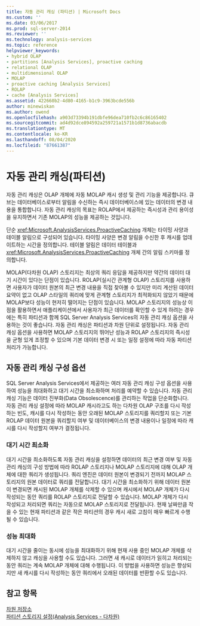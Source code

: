 ```yaml
---
title: 자동 관리 캐싱 (파티션) | Microsoft Docs
ms.custom: ''
ms.date: 03/06/2017
ms.prod: sql-server-2014
ms.reviewer: ''
ms.technology: analysis-services
ms.topic: reference
helpviewer_keywords:
- hybrid OLAP
- partitions [Analysis Services], proactive caching
- relational OLAP
- multidimensional OLAP
- MOLAP
- proactive caching [Analysis Services]
- ROLAP
- cache [Analysis Services]
ms.assetid: 422660b2-4d80-4165-b1c9-3963bcde556b
author: minewiskan
ms.author: owend
ms.openlocfilehash: a903d73394b191dbfe96dea710fb2c6c86165402
ms.sourcegitcommit: ad4d92dce894592a259721a1571b1d8736abacdb
ms.translationtype: MT
ms.contentlocale: ko-KR
ms.lasthandoff: 08/04/2020
ms.locfileid: "87661387"
---
```

# <a name="proactive-caching-partitions"></a>자동 관리 캐싱(파티션)
  자동 관리 캐싱은 OLAP 개체에 자동 MOLAP 캐시 생성 및 관리 기능을 제공합니다. 큐브는 데이터베이스로부터 알림을 수신하는 즉시 데이터베이스에 있는 데이터의 변경 내용을 통합합니다. 자동 관리 캐싱의 목표는 ROLAP에서 제공하는 즉시성과 관리 용이성을 유지하면서 기존 MOLAP의 성능을 제공하는 것입니다.  
  
 단순 <xref:Microsoft.AnalysisServices.ProactiveCaching> 개체는 타이밍 사양과 테이블 알림으로 구성되어 있습니다. 타이밍 사양은 변경 알림을 수신한 후 캐시를 업데이트하는 시간을 정의합니다. 테이블 알림은 데이터 테이블과 <xref:Microsoft.AnalysisServices.ProactiveCaching> 개체 간의 알림 스키마를 정의합니다.  
  
 MOLAP(다차원 OLAP) 스토리지는 최상의 쿼리 응답을 제공하지만 약간의 데이터 대기 시간이 있다는 단점이 있습니다. ROLAP(실시간 관계형 OLAP) 스토리지를 사용하면 사용자가 데이터 원본의 최근 변경 내용을 직접 찾아볼 수 있지만 미리 계산된 데이터 요약이 없고 OLAP 스타일의 쿼리에 맞게 관계형 스토리지가 최적화되지 않았기 때문에 MOLAP보다 성능이 현저히 떨어지는 단점이 있습니다. MOLAP 스토리지의 성능상 이점을 활용하면서 애플리케이션에서 사용자가 최근 데이터를 확인할 수 있게 하려는 경우에는 특히 파티션과 함께 SQL Server Analysis Services의 자동 관리 캐싱 옵션을 사용하는 것이 좋습니다. 자동 관리 캐싱은 파티션과 차원 단위로 설정됩니다. 자동 관리 캐싱 옵션을 사용하면 MOLAP 스토리지의 뛰어난 성능과 ROLAP 스토리지의 즉시성을 균형 있게 조정할 수 있으며 기본 데이터 변경 시 또는 일정 설정에 따라 자동 파티션 처리가 가능합니다.  
  
## <a name="proactive-caching-configuration-options"></a>자동 관리 캐싱 구성 옵션  
 SQL Server Analysis Services에서 제공하는 여러 자동 관리 캐싱 구성 옵션을 사용하여 성능을 최대화하고 대기 시간을 최소화하며 처리를 예약할 수 있습니다. 자동 관리 캐싱 기능은 데이터 진부화(Data Obsolescence)를 관리하는 작업을 단순화합니다. 자동 관리 캐싱 설정에 따라 MOLAP 캐시라고도 하는 다차원 OLAP 구조를 다시 작성하는 빈도, 캐시를 다시 작성하는 동안 오래된 MOLAP 스토리지를 쿼리할지 또는 기본 ROLAP 데이터 원본을 쿼리할지 여부 및 데이터베이스의 변경 내용이나 일정에 따라 캐시를 다시 작성할지 여부가 결정됩니다.  
  
### <a name="minimizing-latency"></a>대기 시간 최소화  
 대기 시간을 최소화하도록 자동 관리 캐싱을 설정하면 데이터의 최근 변경 여부 및 자동 관리 캐싱의 구성 방법에 따라 ROLAP 스토리지나 MOLAP 스토리지에 대해 OLAP 개체에 대한 쿼리가 생성됩니다. 쿼리 엔진은 데이터 원본이 변경되기 전까지 MOLAP 스토리지의 원본 데이터로 쿼리를 전달합니다. 대기 시간을 최소화하기 위해 데이터 원본이 변경되면 캐시된 MOLAP 개체를 삭제할 수 있으며 캐시에서 MOLAP 개체가 다시 작성되는 동안 쿼리를 ROLAP 스토리지로 전달할 수 있습니다. MOLAP 개체가 다시 작성되고 처리되면 쿼리는 자동으로 MOLAP 스토리지로 전달됩니다. 현재 날짜만큼 작을 수 있는 현재 파티션과 같은 작은 파티션의 경우 캐시 새로 고침이 매우 빠르게 수행될 수 있습니다.  
  
### <a name="maximizing-performance"></a>성능 최대화  
 대기 시간을 줄이는 동시에 성능을 최대화하기 위해 현재 사용 중인 MOLAP 개체를 삭제하지 않고 캐싱을 사용할 수도 있습니다. 그러면 새 캐시로 데이터가 읽히고 처리되는 동안 쿼리는 계속 MOLAP 개체에 대해 수행됩니다. 이 방법을 사용하면 성능은 향상되지만 새 캐시를 다시 작성하는 동안 쿼리에서 오래된 데이터를 반환할 수도 있습니다.  
  
## <a name="see-also"></a>참고 항목  
 [차원 저장소](../multidimensional-models-olap-logical-dimension-objects/dimensions-storage.md)   
 [파티션 스토리지 설정&#40;Analysis Services - 다차원&#41;](../multidimensional-models/set-partition-storage-analysis-services-multidimensional.md)  
  
  
